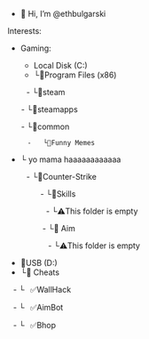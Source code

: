 - 👋 Hi, I’m @ethbulgarski

Interests:
 - Gaming:
 
   -   Local Disk (C:)
   -   └📁Program Files (x86)
  
      ⠀-   └📁steam
 
⠀      ⠀-        └📁steamapps
  
⠀      ⠀-       └📁common

         -   └📁Funny Memes
 
 - └ yo mama haaaaaaaaaaaa
  
   ⠀-  └📁Counter-Strike
  
⠀⠀   ⠀ ⠀⠀-   └📁Skills

⠀⠀   ⠀⠀⠀ ⠀-  └⚠️This folder is empty

⠀ ⠀ ⠀⠀ ⠀-  └📁 Aim

⠀ ⠀⠀ ⠀ ⠀⠀-   └⚠️This folder is empty

   -   📁USB (D:)
   -   └📁 Cheats
  
   ⠀-  └⠀✅WallHack
  
   ⠀-  └⠀✅AimBot
  
   ⠀-  └⠀✅Bhop
